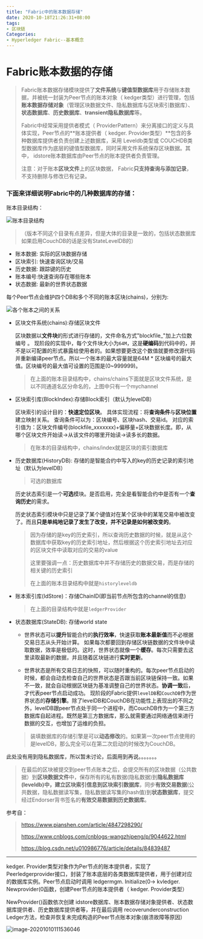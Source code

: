 ```yaml
---
title: "Fabric中的账本数据存储"
date: 2020-10-18T21:26:31+08:00
tags:
- 区块链
Categories:
- Hyperledger Fabric--基本概念
---
```


# Fabric账本数据的存储

>  Fabric账本数据存储模块提供了**文件系统**与**键值型数据库**用于存储账本数据，并被统一封装为Peer节点的账本对象（ kedger类型）进行管理，包括**账本数据存储对象**（管理区块数据文件、隐私数据库与区块索引数据库）、**状态数据库**、**历史数据库**、**transient隐私数据库**等。 
>
>  Fabric中经常采用提供者模式（ ProviderPattern）来分离接口的定义与具体实现，Peer节点的**账本提供者（ kedger. Provider类型）**包含的多种数据库提供者负责创建上述数据库，采用 Leveldb类型或 COUCHDB类型数据库作为底层的键值型数据库，同时采用文件系统保存区块数据。其中， idstore账本数据库由Peer节点的账本提供者负责管理。
>
>  注意：对于账本**区块文件**上的区块数据， Fabric**只支持查询与添加记录**，不支持删除与修改已有记录。

### 下面来详细说明Fabric中的几种数据库的存储：

账本目录结构：

![账本目录结构](https://cdn.jsdelivr.net/gh/VegeBun-csj/Images/peer_ledger_structure.png)

> （版本不同这个目录有点差异，但是大体的目录是一致的，包括状态数据库如果启用CouchDB的话是没有StateLevelDB的）

- 账本数据: 实际的区块数据存储
- 区块索引: 快速查询区块/交易
- 历史数据: 跟踪键的历史
- 账本编号:快速查询存在哪些账本
- 状态数据: 最新的世界状态数据

每个Peer节点会维护四个DB和多个不同的账本区块(chains)，分别为:

![各个账本之间的关系](https://cdn.jsdelivr.net/gh/VegeBun-csj/Images/ledger_relation.png)

- 区块文件系统(chains):存储区块文件

  区块数据以**文件块**的形式进行存储的，文件命名方式"blockfile_"加上六位数编号 。
  现阶段的实现中，每个文件块大小为`64M`，这是**硬编码**到代码中的，并不是以可配置的形式暴露给使用者的。如果想要更改这个数值就要修改源代码并重新编译peer节点。所以一个账本的最大容量就是64M * 区块编号的最大值。区块编号的最大值可设置的范围是(0~999999)。

  > 在上面的账本目录结构中，chains/chains下面就是区块文件系统，是以不同通道名区分命名的，上图中只有一个mychannel

- 区块索引库(BlockIndex):存储Block索引（默认为levelDB）

  区块索引的设计目的：**快速定位区块**。
  具体实现流程：将**查询条件**与**区块位置**建立映射关系。
  查询条件可以为：区块编号、区块hash、交易id。
  对应的索引值为：区块文件编号(blockfile_xxxxxxx)+偏移量+区块数据长度。即，从哪个区块文件开始读->从该文件的哪里开始读->读多长的数据。

  > 在账本的目录结构中，chains/index就是区块的索引数据库

- 历史数据库(HistoryDB): 存储的是智能合约中写入的key的历史记录的索引地址（默认为levelDB）

  > 可选的数据库

  历史状态索引是一个**可选**模块。是否启用，完全是看智能合约中是否有一个**查询历史**的需求。

  历史状态索引模块中只是记录了某个键值对在某个区块中的某笔交易中被改变了。而且**只是单纯地记录了发生了改变，并不记录是如何被改变的**。

  > 因为存储的是key的历史索引，所以查询历史数据的时候，就是从这个数据库中获取key的历史索引地址，然后根据这个历史索引地址去对应的区块文件中读取对应的交易的value
  >
  > 这里要强调一点：历史数据库中并不存储历史的数据交易，而是存储的相关键的历史索引
  >
  > 在上面的账本目录结构中就是`historyleveldb`

- 账本索引库(IdStore)：存储ChainID(即当前节点所包含的channel的信息)

  > 在上面的目录结构中就是`ledgerProvider`

- 状态数据库(StateDB): 存储world state

  - 世界状态可以**提升**智能合约的**执行效率**，快速获取**账本最新值**而不必根据交易日志从头开始计算。
    如果每次都要回到存储区块链数据的文件块中读取数据，效率是极低的。这时，世界状态就像一个**缓存**。每次只需要去这里读取最新的数据，并且随着区块链进行**实时更新**。

  - 世界状态是所有交易日志的快照，可以随时重构的。每次peer节点启动的时候，都会自动去检查自己的世界状态是否跟当前区块链保持一致。如果不一致，就会自动根据区块链为基准调整自己的世界状态。**协调一致**后，才代表peer节点启动成功。
    现阶段的Fabric提供`levelDB`和`CouchDB`作为世界状态的**存储引擎**。除了levelDB和CouchDB在功能性上表现出的不同之外，levelDB跟peer节点处于同一个进程中，而CouchDB作为一个第三方数据库自起进程。既然是第三方数据库，那么就需要通过网络通信来进行数据的交互，也增加了运维的负担。

  > 装填数据库的存储引擎是可以**动态修改**的。如果第一次peer节点使用的是levelDB，那么完全可以在第二次启动的时候改为CouchDB。



此处没有用到隐私数据库，所以暂未讨论，后面用到再说。。。。。。。

> 在最后的区块被提交到peer节点账本之后，会提交所有的区块数据（公共数据）到**区块数据文件**中，保存所有的私有数据(隐私数据)到**隐私数据库(leveldb)**中，建立区块索引信息到**区块索引数据库**，同步**有效交易数据**(公共数据，隐私数据读写集，隐私数据读写集的hash值)到**状态数据库**，提交经过Endorser背书签名的**有效交易数据到历史数据库**。



参考自：

> https://www.pianshen.com/article/4847298290/
>
> https://www.cnblogs.com/cnblogs-wangzhipeng/p/9044622.html
>
> https://blog.csdn.net/u010986776/article/details/84839487
>



---



kedger. Provider类型对象作为Per节点的账本提供者，实现了 Peerledgerprovider接口，封装了账本底层的各类数据库提供者，用于创建对应的数据库实例。Peer节点启动时调用 ledgermgm. Initialize(0→ kvledger. Newprovider(0函数，创建Peer节点的账本提供者（ kedger. Provider类型）

NewProvider()函数依次创建 idstore数据库、账本数据存储对象提供者、状态数据库提供者、历史数据库提供者等，并在最后调用 recoverunderconstruction Ledger方法，检查并恢复未完成构造的Peer节点账本对象(崩溃故障等原因）

![image-20201010111536046](https://cdn.jsdelivr.net/gh/VegeBun-csj/Images/image-20201010111536046.png)